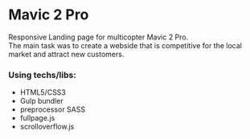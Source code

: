 # Mavic 2 Pro
Responsive Landing page for multicopter Mavic 2 Pro.<br>
The main task was to create a webside that is competitive for the local market and attract new customers.

### Using techs/libs: 
- HTML5/CSS3
- Gulp bundler
- preprocessor SASS 
- fullpage.js
- scrolloverflow.js
